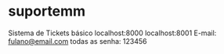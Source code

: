 # suportemm
Sistema de Tickets básico
localhost:8000
localhost:8001
E-mail: fulano@email.com
todas as senha: 123456
